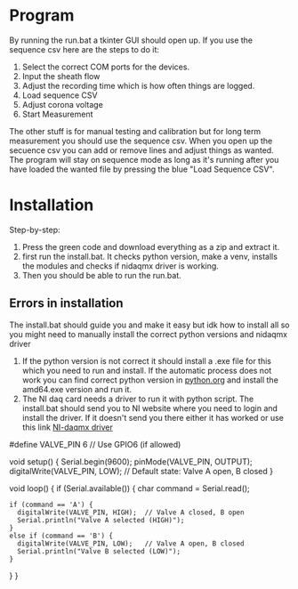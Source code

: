 # Program
By running the run.bat a tkinter GUI should open up. If you use the sequence csv here are the steps to do it:
1. Select the correct COM ports for the devices.
2. Input the sheath flow
3. Adjust the recording time which is how often things are logged.
4. Load sequence CSV
5. Adjust corona voltage
6. Start Measurement

The other stuff is for manual testing and calibration but for long term measurement you should use the sequence csv. When you open up the secuence csv you can add or remove lines and adjust things as wanted. The program will stay on sequence mode as long as it's running after you have loaded the wanted file by pressing the blue "Load Sequence CSV".

# Installation
Step-by-step:
1. Press the green code and download everything as a zip and extract it.
2. first run the install.bat. It checks python version, make a venv, installs the modules and checks if nidaqmx driver is working.
3. Then you should be able to run the run.bat.

## Errors in installation
The install.bat should guide you and make it easy but idk how to install all so you might need to manually install the correct python versions and nidaqmx driver
1. If the python version is not correct it should install a .exe file for this which you need to run and install. If the automatic process does not work you can find correct python version in [python.org](https://www.python.org/ftp/python/3.12.3/) and install the amd64.exe version and run it.
2. The NI daq card needs a driver to run it with python script. The install.bat should send you to NI website where you need to login and install the driver. If it doesn't send you there either it has worked or use this link [NI-daqmx driver](https://www.ni.com/en/support/downloads/drivers/download.ni-daq-mx.html#565026)


   
#define VALVE_PIN 6  // Use GPIO6 (if allowed)

void setup() {
  Serial.begin(9600);
  pinMode(VALVE_PIN, OUTPUT);
  digitalWrite(VALVE_PIN, LOW); // Default state: Valve A open, B closed
}

void loop() {
  if (Serial.available()) {
    char command = Serial.read();

    if (command == 'A') {
      digitalWrite(VALVE_PIN, HIGH);  // Valve A closed, B open
      Serial.println("Valve A selected (HIGH)");
    } 
    else if (command == 'B') {
      digitalWrite(VALVE_PIN, LOW);   // Valve A open, B closed
      Serial.println("Valve B selected (LOW)");
    }
  }
}
